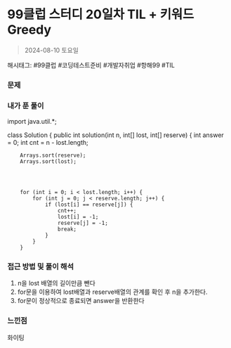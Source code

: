 # 99클럽 스터디 20일차 TIL + 키워드 Greedy
> 2024-08-10 토요일

해시태그: #99클럽 #코딩테스트준비 #개발자취업 #항해99 #TIL

### 문제

### 내가 푼 풀이

import java.util.*;

class Solution {
    public int solution(int n, int[] lost, int[] reserve) {
        int answer = 0;
        int cnt = n - lost.length;
        
        Arrays.sort(reserve);
        Arrays.sort(lost);
        
        
        
    
        for (int i = 0; i < lost.length; i++) {
			for (int j = 0; j < reserve.length; j++) {
				if (lost[i] == reserve[j]) {
                    cnt++;
					lost[i] = -1;
					reserve[j] = -1;
                    break;
				}
			}
		}
        
### 접근 방법 및 풀이 해석
1. n을 lost 배열의 길이만큼 뺀다
2. for문을 이용하여 lost배열과 reserve배열의 관계를 확인 후 n을 추가한다.
3. for문이 정상적으로 종료되면 answer을 반환한다

### 느낀점
화이팅
